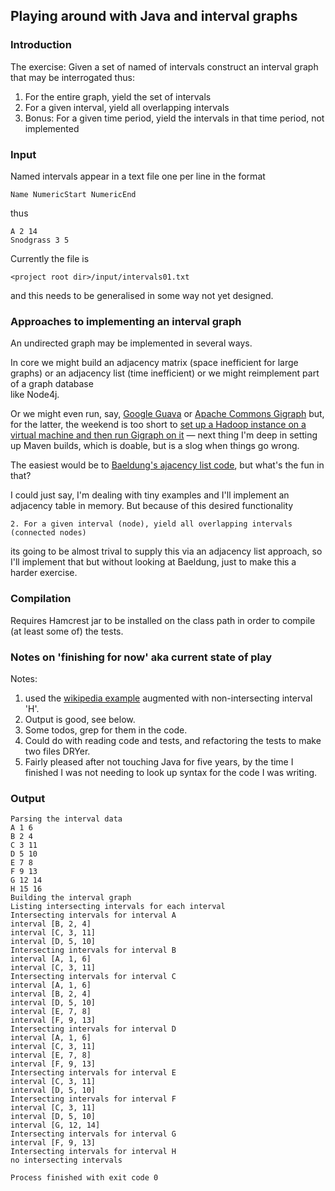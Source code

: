 ## Playing around with Java and interval graphs

### Introduction

The exercise: Given a set of named of intervals construct an interval graph that may be interrogated thus:

1. For the entire graph, yield the set of intervals 
2. For a given interval, yield all overlapping intervals
3. Bonus: For a given time period, yield the intervals in that time period, not implemented


### Input

Named intervals appear in a text file one per line in the format

`Name NumericStart NumericEnd`

thus

```
A 2 14
Snodgrass 3 5
```

Currently the file is 

`<project root dir>/input/intervals01.txt`

and this needs to be generalised in some way not yet designed.

### Approaches to implementing an interval graph

An undirected graph may be implemented in several ways.

In core we might build an adjacency matrix 
(space inefficient for large graphs) or an adjacency list
(time inefficient) or we might 
reimplement part of a graph database  
like Node4j. 

Or we might even run, say, [Google Guava](https://github.com/google/guava/wiki/GraphsExplained)
or [Apache Commons Gigraph](https://giraph.apache.org/) but, for the latter,
the weekend is too short to 
[set up a Hadoop instance on a virtual machine and then run Gigraph on it](https://giraph.apache.org/quick_start.html)
&mdash; next thing I'm deep in setting up Maven builds, which is doable, but is a slog  when things go wrong.

The easiest would be to [Baeldung's ajacency list code](https://www.baeldung.com/java-graphs), but what's the fun in that?

I could just say, I'm dealing with tiny examples and I'll implement an adjacency table in memory. But because of this desired functionality
```
2. For a given interval (node), yield all overlapping intervals (connected nodes)
```
its going to be almost trival to supply this via an adjacency list approach, so I'll implement that but without looking 
at Baeldung, just to make this a harder exercise.


### Compilation

Requires Hamcrest jar to be installed on the class path in order
to compile (at least some of) the tests.

### Notes on 'finishing for now' aka current state of play

Notes:

1. used the [wikipedia example](https://en.wikipedia.org/wiki/Interval_graph) augmented with non-intersecting interval 'H'.
2. Output is good, see below.
3. Some todos, grep for them in the code. 
4. Could do with reading code and tests, and refactoring the tests to make two files DRYer.
5. Fairly pleased after not touching Java for five years, by the time I finished I was not needing to look up syntax for the code I was writing.

### Output

```
Parsing the interval data
A 1 6
B 2 4
C 3 11
D 5 10
E 7 8
F 9 13
G 12 14
H 15 16
Building the interval graph
Listing intersecting intervals for each interval
Intersecting intervals for interval A
interval [B, 2, 4]
interval [C, 3, 11]
interval [D, 5, 10]
Intersecting intervals for interval B
interval [A, 1, 6]
interval [C, 3, 11]
Intersecting intervals for interval C
interval [A, 1, 6]
interval [B, 2, 4]
interval [D, 5, 10]
interval [E, 7, 8]
interval [F, 9, 13]
Intersecting intervals for interval D
interval [A, 1, 6]
interval [C, 3, 11]
interval [E, 7, 8]
interval [F, 9, 13]
Intersecting intervals for interval E
interval [C, 3, 11]
interval [D, 5, 10]
Intersecting intervals for interval F
interval [C, 3, 11]
interval [D, 5, 10]
interval [G, 12, 14]
Intersecting intervals for interval G
interval [F, 9, 13]
Intersecting intervals for interval H
no intersecting intervals

Process finished with exit code 0
```




